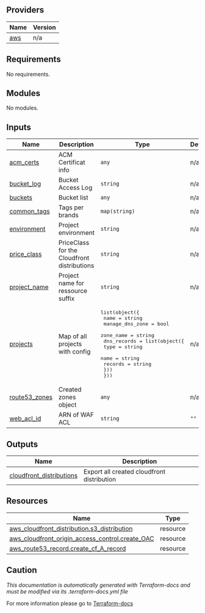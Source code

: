 <!-- BEGIN_TF_DOCS -->

## Providers

| Name | Version |
|------|---------|
| <a name="provider_aws"></a> [aws](#provider\_aws) | n/a |
## Requirements

No requirements.
## Modules

No modules.
## Inputs

| Name | Description | Type | Default | Required |
|------|-------------|------|---------|:--------:|
| <a name="input_acm_certs"></a> [acm\_certs](#input\_acm\_certs) | ACM Certificat info | `any` | n/a | yes |
| <a name="input_bucket_log"></a> [bucket\_log](#input\_bucket\_log) | Bucket Access Log | `string` | n/a | yes |
| <a name="input_buckets"></a> [buckets](#input\_buckets) | Bucket list | `any` | n/a | yes |
| <a name="input_common_tags"></a> [common\_tags](#input\_common\_tags) | Tags per brands | `map(string)` | n/a | yes |
| <a name="input_environment"></a> [environment](#input\_environment) | Project environment | `string` | n/a | yes |
| <a name="input_price_class"></a> [price\_class](#input\_price\_class) | PriceClass for the Cloudfront distributions | `string` | n/a | yes |
| <a name="input_project_name"></a> [project\_name](#input\_project\_name) | Project name for ressource suffix | `string` | n/a | yes |
| <a name="input_projects"></a> [projects](#input\_projects) | Map of all projects with config | <pre>list(object({<br>    name            = string<br>    manage_dns_zone = bool<br>    zone_name       = string<br>    dns_records = list(object({<br>      type    = string<br>      name    = string<br>      records = string<br>    }))<br>  }))</pre> | n/a | yes |
| <a name="input_route53_zones"></a> [route53\_zones](#input\_route53\_zones) | Created zones object | `any` | n/a | yes |
| <a name="input_web_acl_id"></a> [web\_acl\_id](#input\_web\_acl\_id) | ARN of WAF ACL | `string` | `""` | no |
## Outputs

| Name | Description |
|------|-------------|
| <a name="output_cloudfront_distributions"></a> [cloudfront\_distributions](#output\_cloudfront\_distributions) | Export all created cloudfront distribution |
## Resources

| Name | Type |
|------|------|
| [aws_cloudfront_distribution.s3_distribution](https://registry.terraform.io/providers/hashicorp/aws/latest/docs/resources/cloudfront_distribution) | resource |
| [aws_cloudfront_origin_access_control.create_OAC](https://registry.terraform.io/providers/hashicorp/aws/latest/docs/resources/cloudfront_origin_access_control) | resource |
| [aws_route53_record.create_cf_A_record](https://registry.terraform.io/providers/hashicorp/aws/latest/docs/resources/route53_record) | resource |

## Caution

*This documentation is automatically generated with Terraform-docs and must be modified via its .terraform-docs.yml file*

For more information please go to [Terraform-docs](https://terraform-docs.io)
<!-- END_TF_DOCS -->